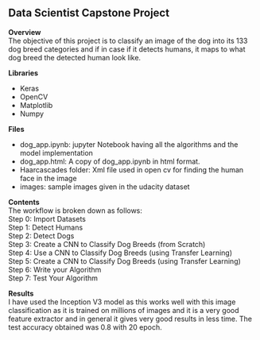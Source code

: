 ## Data Scientist Capstone Project

**Overview**<br>
The objective of this project is to classify an image of the dog into its 133 dog breed categories and if in case if it detects humans, it maps to what dog breed the detected human look like.

**Libraries**<br>
- Keras
- OpenCV
- Matplotlib
- Numpy

**Files**<br>
- dog_app.ipynb: jupyter Notebook having all the algorithms and the model implementation
- dog_app.html: A copy of dog_app.ipynb in html format.
- Haarcascades folder: Xml file used in open cv for finding the human face in the image
- images: sample images given in the udacity dataset

**Contents**<br>
The workflow is broken down as follows:<br>
Step 0: Import Datasets<br>
Step 1: Detect Humans<br>
Step 2: Detect Dogs<br>
Step 3: Create a CNN to Classify Dog Breeds (from Scratch)<br>
Step 4: Use a CNN to Classify Dog Breeds (using Transfer Learning)<br>
Step 5: Create a CNN to Classify Dog Breeds (using Transfer Learning)<br>
Step 6: Write your Algorithm<br>
Step 7: Test Your Algorithm<br>

**Results**<br>
I have used the Inception V3 model as this works well with this image classification as it is trained on millions of images and it is a very good feature extractor and in general it gives very good results in less time. The test accuracy obtained was 0.8 with 20 epoch.

